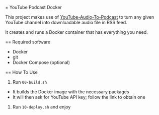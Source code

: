 = YouTube Podcast Docker

This project makes use of [YouTube-Audio-To-Podcast](https://github.com/danielpgross/yt-audio-to-podcast)
to turn any given YouTube channel into downloadable audio file in RSS feed.

It creates and runs a Docker container that has everything you need.

== Required software

- Docker
- git
- Docker Compose (optional)

== How To Use

1. Run `00-build.sh`
  - It builds the Docker image with the necessary packages
  - It will then ask for YouTube API key; follow the link to obtain one
1. Run `10-deploy.sh` and enjoy

